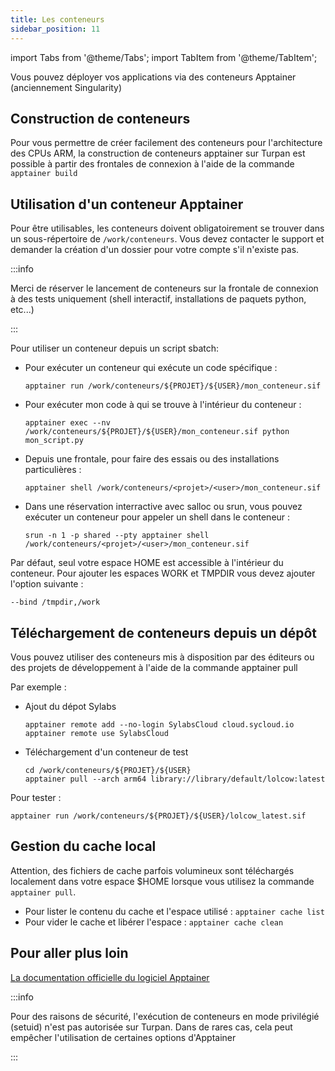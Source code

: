 ```yaml
---
title: Les conteneurs
sidebar_position: 11
---
```


import Tabs from '@theme/Tabs';
import TabItem from '@theme/TabItem';

Vous pouvez déployer vos applications via des conteneurs Apptainer (anciennement Singularity)

## Construction de conteneurs

Pour vous permettre de créer facilement des conteneurs pour l'architecture des CPUs ARM, la construction de conteneurs apptainer sur Turpan est possible à partir des frontales de connexion à l'aide de la commande `apptainer build`

## Utilisation d'un conteneur Apptainer

Pour être utilisables, les conteneurs doivent obligatoirement se trouver dans un sous-répertoire de `/work/conteneurs`. Vous devez contacter le support et demander la création d'un dossier pour votre compte s'il n'existe pas.

:::info

Merci de réserver le lancement de conteneurs sur la frontale de connexion à des tests uniquement (shell interactif, installations de paquets python, etc...)

:::

<Tabs>
<TabItem label="Mode sbatch" value="sbatch" default>
Pour utiliser un conteneur depuis un script sbatch:

* Pour exécuter un conteneur qui exécute un code spécifique :
  ```shell
  apptainer run /work/conteneurs/${PROJET}/${USER}/mon_conteneur.sif
  ```

* Pour exécuter mon code à qui se trouve à l'intérieur du conteneur :
  ```shell
  apptainer exec --nv /work/conteneurs/${PROJET}/${USER}/mon_conteneur.sif python mon_script.py
  ```

</TabItem>
<TabItem label="Mode interractif" value="interractif" default>

* Depuis une frontale, pour faire des essais ou des installations particulières :
  ```shell
  apptainer shell /work/conteneurs/<projet>/<user>/mon_conteneur.sif
  ```

* Dans une réservation interractive avec salloc ou srun, vous pouvez exécuter un conteneur pour appeler un shell dans le conteneur :
  ```shell
  srun -n 1 -p shared --pty apptainer shell /work/conteneurs/<projet>/<user>/mon_conteneur.sif
  ```

</TabItem>
</Tabs>

Par défaut, seul votre espace HOME est accessible à l'intérieur du conteneur. Pour ajouter les espaces WORK et TMPDIR vous devez ajouter l'option suivante : 
  ```shell
  --bind /tmpdir,/work
  ```

## Téléchargement de conteneurs depuis un dépôt
Vous pouvez utiliser des conteneurs mis à disposition par des éditeurs ou des projets de développement  à l'aide de la commande apptainer pull

Par exemple :
* Ajout du dépot Sylabs
  ```shell
  apptainer remote add --no-login SylabsCloud cloud.sycloud.io
  apptainer remote use SylabsCloud
  ```
* Téléchargement d'un conteneur de test
  ```shell
  cd /work/conteneurs/${PROJET}/${USER}
  apptainer pull --arch arm64 library://library/default/lolcow:latest
  ```

Pour tester :
```shell
apptainer run /work/conteneurs/${PROJET}/${USER}/lolcow_latest.sif
```

## Gestion du cache local

Attention, des fichiers de cache parfois volumineux sont téléchargés localement dans votre espace $HOME  lorsque vous utilisez la commande `apptainer pull`.

* Pour lister le contenu du cache et l'espace utilisé : `apptainer cache list`
* Pour vider le cache et libérer l'espace : `apptainer cache clean`

## Pour aller plus loin

[La documentation officielle du logiciel Apptainer](https://apptainer.org/docs/user/1.1/)

:::info

Pour des raisons de sécurité, l'exécution de conteneurs en mode privilégié (setuid) n'est pas autorisée sur Turpan. Dans de rares cas, cela peut empêcher l'utilisation de certaines options d'Apptainer

:::